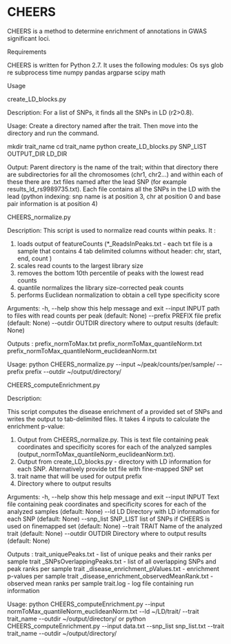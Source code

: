 # CHEERS
 
CHEERS is a method to determine enrichment of annotations in GWAS significant loci.
 
Requirements
 
CHEERS is written for Python 2.7. It uses the following modules:
Os
sys
glob
re
subprocess 
time
numpy
pandas
argparse
scipy
math
 

Usage

create_LD_blocks.py

Description:
For a list of SNPs, it finds all the SNPs in LD (r2>0.8).

Usage: 
Create a directory named after the trait. Then move into the directory and run the command.

mkdir trait_name
cd trait_name
python create_LD_blocks.py SNP_LIST OUTPUT_DIR LD_DIR

Output:
Parent directory is the name of the trait; within that directory there are subdirectories for all the chromosomes (chr1, chr2...) and within each of these there are .txt files named after the lead SNP (for example results_ld_rs9989735.txt). Each file contains all the SNPs in the LD with the lead (python indexing: snp name is at position 3, chr at position 0 and base pair information is at position 4)

 
CHEERS_normalize.py
 
Description:
This script is used to normalize read counts within peaks. It :
1)    loads output of featureCounts (*_ReadsInPeaks.txt - each txt file is a sample that contains 4 tab delimited columns without header: chr, start, end, count )
2)    scales read counts to the largest library size
3)    removes the bottom 10th percentile of peaks with the lowest read counts
4)    quantile normalizes the library size-corrected peak counts
5)    performs Euclidean normalization to obtain a cell type specificity score
 
 
Arguments:
  -h, --help   	show this help message and exit
  --input INPUT	path to files with read counts per peak (default: None)
  --prefix PREFIX  file prefix (default: None)
  --outdir OUTDIR  directory where to output results (default: None)
 
Outputs :
prefix_normToMax.txt
prefix_normToMax_quantileNorm.txt
prefix_normToMax_quantileNorm_euclideanNorm.txt
 
Usage:
python CHEERS_normalize.py --input ~/peak/counts/per/sample/ --prefix prefix --outdir ~/output/directory/
 
 
CHEERS_computeEnrichment.py
 
Description:
 
This script computes the disease enrichment of a provided set of SNPs and writes the output to tab-delimited files. It takes 4 inputs to calculate the enrichment p-value:
1)    Output from CHEERS_normalize.py. This is text file containing peak coordinates and specificity scores for each of the analyzed samples (output_normToMax_quantileNorm_euclideanNorm.txt). 
2)    Output from create_LD_blocks.py - directory with LD information for each SNP. Alternatively provide txt file with fine-mapped SNP set 
3)    trait name that will be used for output prefix
4)    Directory where to output results
 
Arguments:
   -h, --help   	show this help message and exit
  --input INPUT	Text file containing peak coordinates and specificity
               	scores for each of the analyzed samples (default: None)
  --ld LD      	Directory with LD information for each SNP (default: None)
  --snp_list SNP_LIST  list of SNPs if CHEERS is used on finemapped set
                       (default: None)
  --trait TRAIT	Name of the analyzed trait (default: None)
  --outdir OUTDIR  Directory where to output results (default: None)
 
Outputs :
trait_uniquePeaks.txt - list of unique peaks and their ranks per sample
trait _SNPsOverlappingPeaks.txt - list of all overlapping SNPs and peak ranks per sample
trait _disease_enrichment_pValues.txt - enrichment p-values per sample
trait _disease_enrichment_observedMeanRank.txt - observed mean ranks per sample
trait.log - log file containing run information
 
Usage:
python CHEERS_computeEnrichment.py --input normToMax_quantileNorm_euclideanNorm.txt --ld ~/LD/trait/ --trait trait_name --outdir ~/output/directory/
or 
python CHEERS_computeEnrichment.py --input data.txt --snp_list snp_list.txt --trait trait_name --outdir ~/output/directory/


